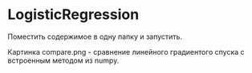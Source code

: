 # LogisticRegression
Поместить содержимое в одну папку и запустить.

Картинка compare.png - сравнение линейного градиентого спуска с встроенным методом из numpy.

